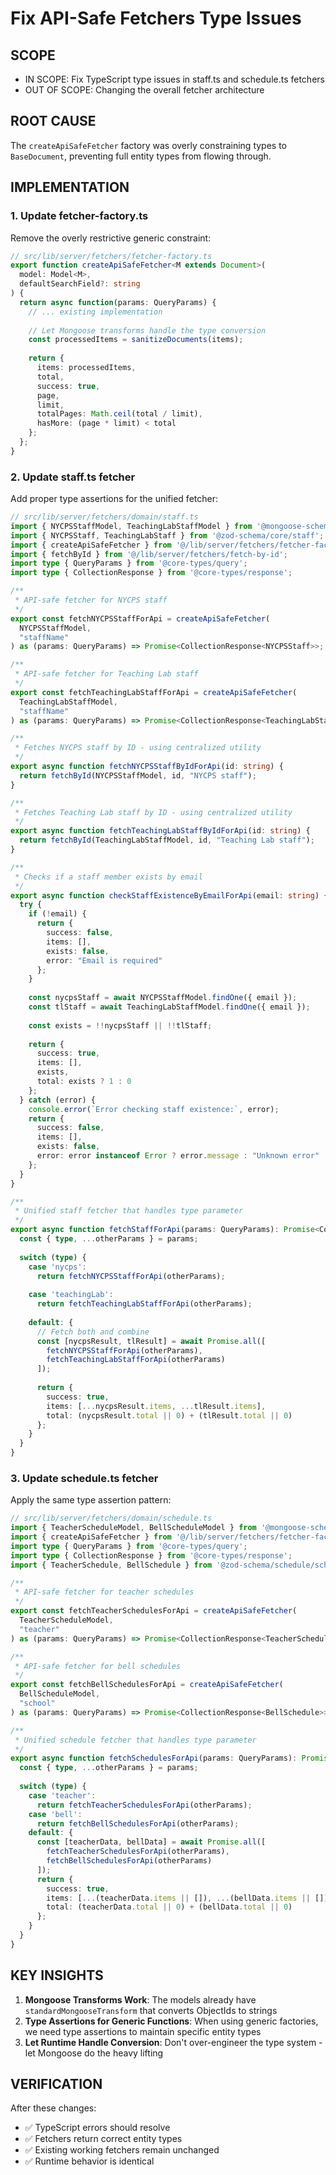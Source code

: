 # Fix API-Safe Fetchers Type Issues

## SCOPE
- IN SCOPE: Fix TypeScript type issues in staff.ts and schedule.ts fetchers
- OUT OF SCOPE: Changing the overall fetcher architecture

## ROOT CAUSE
The `createApiSafeFetcher` factory was overly constraining types to `BaseDocument`, preventing full entity types from flowing through.

## IMPLEMENTATION

### 1. Update fetcher-factory.ts

Remove the overly restrictive generic constraint:

```typescript
// src/lib/server/fetchers/fetcher-factory.ts
export function createApiSafeFetcher<M extends Document>(
  model: Model<M>,
  defaultSearchField?: string
) {
  return async function(params: QueryParams) {
    // ... existing implementation
    
    // Let Mongoose transforms handle the type conversion
    const processedItems = sanitizeDocuments(items);
    
    return {
      items: processedItems,
      total,
      success: true,
      page,
      limit,
      totalPages: Math.ceil(total / limit),
      hasMore: (page * limit) < total
    };
  };
}
```

### 2. Update staff.ts fetcher

Add proper type assertions for the unified fetcher:

```typescript
// src/lib/server/fetchers/domain/staff.ts
import { NYCPSStaffModel, TeachingLabStaffModel } from '@mongoose-schema/core/staff.model';
import { NYCPSStaff, TeachingLabStaff } from '@zod-schema/core/staff';
import { createApiSafeFetcher } from '@/lib/server/fetchers/fetcher-factory';
import { fetchById } from '@/lib/server/fetchers/fetch-by-id';
import type { QueryParams } from '@core-types/query';
import type { CollectionResponse } from '@core-types/response';

/**
 * API-safe fetcher for NYCPS staff
 */
export const fetchNYCPSStaffForApi = createApiSafeFetcher(
  NYCPSStaffModel,
  "staffName"
) as (params: QueryParams) => Promise<CollectionResponse<NYCPSStaff>>;

/**
 * API-safe fetcher for Teaching Lab staff
 */
export const fetchTeachingLabStaffForApi = createApiSafeFetcher(
  TeachingLabStaffModel,
  "staffName"
) as (params: QueryParams) => Promise<CollectionResponse<TeachingLabStaff>>;

/**
 * Fetches NYCPS staff by ID - using centralized utility
 */
export async function fetchNYCPSStaffByIdForApi(id: string) {
  return fetchById(NYCPSStaffModel, id, "NYCPS staff");
}

/**
 * Fetches Teaching Lab staff by ID - using centralized utility
 */
export async function fetchTeachingLabStaffByIdForApi(id: string) {
  return fetchById(TeachingLabStaffModel, id, "Teaching Lab staff");
}

/**
 * Checks if a staff member exists by email
 */
export async function checkStaffExistenceByEmailForApi(email: string) {
  try {
    if (!email) {
      return {
        success: false,
        items: [],
        exists: false,
        error: "Email is required"
      };
    }
    
    const nycpsStaff = await NYCPSStaffModel.findOne({ email });
    const tlStaff = await TeachingLabStaffModel.findOne({ email });
    
    const exists = !!nycpsStaff || !!tlStaff;
    
    return {
      success: true,
      items: [],
      exists,
      total: exists ? 1 : 0
    };
  } catch (error) {
    console.error(`Error checking staff existence:`, error);
    return {
      success: false,
      items: [],
      exists: false,
      error: error instanceof Error ? error.message : "Unknown error"
    };
  }
}

/**
 * Unified staff fetcher that handles type parameter
 */
export async function fetchStaffForApi(params: QueryParams): Promise<CollectionResponse<NYCPSStaff | TeachingLabStaff>> {
  const { type, ...otherParams } = params;
  
  switch (type) {
    case 'nycps':
      return fetchNYCPSStaffForApi(otherParams);
      
    case 'teachingLab':
      return fetchTeachingLabStaffForApi(otherParams);
      
    default: {
      // Fetch both and combine
      const [nycpsResult, tlResult] = await Promise.all([
        fetchNYCPSStaffForApi(otherParams),
        fetchTeachingLabStaffForApi(otherParams)
      ]);
      
      return {
        success: true,
        items: [...nycpsResult.items, ...tlResult.items],
        total: (nycpsResult.total || 0) + (tlResult.total || 0)
      };
    }
  }
}
```

### 3. Update schedule.ts fetcher

Apply the same type assertion pattern:

```typescript
// src/lib/server/fetchers/domain/schedule.ts
import { TeacherScheduleModel, BellScheduleModel } from '@mongoose-schema/schedule/schedule.model';
import { createApiSafeFetcher } from '@/lib/server/fetchers/fetcher-factory';
import type { QueryParams } from '@core-types/query';
import type { CollectionResponse } from '@core-types/response';
import { TeacherSchedule, BellSchedule } from '@zod-schema/schedule/schedule';

/**
 * API-safe fetcher for teacher schedules
 */
export const fetchTeacherSchedulesForApi = createApiSafeFetcher(
  TeacherScheduleModel,
  "teacher"
) as (params: QueryParams) => Promise<CollectionResponse<TeacherSchedule>>;

/**
 * API-safe fetcher for bell schedules
 */
export const fetchBellSchedulesForApi = createApiSafeFetcher(
  BellScheduleModel,
  "school"
) as (params: QueryParams) => Promise<CollectionResponse<BellSchedule>>;

/**
 * Unified schedule fetcher that handles type parameter
 */
export async function fetchSchedulesForApi(params: QueryParams): Promise<CollectionResponse<TeacherSchedule | BellSchedule>> {
  const { type, ...otherParams } = params;
  
  switch (type) {
    case 'teacher':
      return fetchTeacherSchedulesForApi(otherParams);
    case 'bell':
      return fetchBellSchedulesForApi(otherParams);
    default: {
      const [teacherData, bellData] = await Promise.all([
        fetchTeacherSchedulesForApi(otherParams),
        fetchBellSchedulesForApi(otherParams)
      ]);
      return {
        success: true,
        items: [...(teacherData.items || []), ...(bellData.items || [])],
        total: (teacherData.total || 0) + (bellData.total || 0)
      };
    }
  }
}
```

## KEY INSIGHTS

1. **Mongoose Transforms Work**: The models already have `standardMongooseTransform` that converts ObjectIds to strings
2. **Type Assertions for Generic Functions**: When using generic factories, we need type assertions to maintain specific entity types
3. **Let Runtime Handle Conversion**: Don't over-engineer the type system - let Mongoose do the heavy lifting

## VERIFICATION

After these changes:
- ✅ TypeScript errors should resolve
- ✅ Fetchers return correct entity types
- ✅ Existing working fetchers remain unchanged
- ✅ Runtime behavior is identical
